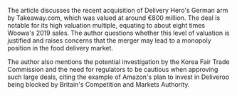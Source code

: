 The article discusses the recent acquisition of Delivery Hero's German arm by Takeaway.com, which was valued at around €800 million. The deal is notable for its high valuation multiple, equating to about eight times Woowa's 2019 sales. The author questions whether this level of valuation is justified and raises concerns that the merger may lead to a monopoly position in the food delivery market.

The author also mentions the potential investigation by the Korea Fair Trade Commission and the need for regulators to be cautious when approving such large deals, citing the example of Amazon's plan to invest in Deliveroo being blocked by Britain's Competition and Markets Authority.